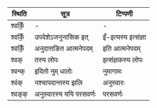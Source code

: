 | स्थिति | सूत्र | टिप्पणी |
| ----- | ------- | ------ |
| श्वकिँ॒ | - | - |
| श्वकिँ॒ | उपदेशेऽजनुनासिक इत् | इँ-इत्यस्य इत्संज्ञा |
| श्वकिँ॒ | अनुदात्तङित आत्मनेपदम् | इति आत्मनेपदम् |
| श्वक् | तस्य लोपः | इत्संज्ञकस्य लोपः |
| श्वन्क् | इदितो नुम् धातोः | नुमागामः |
| श्वंक् | नश्चापदान्तस्य झलि | अनुस्वारः |
| श्वङ्क् | अनुस्वारस्य ययि परसवर्णः | परसवर्णः |
